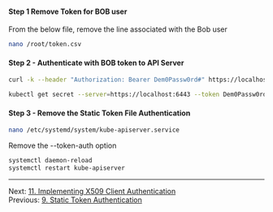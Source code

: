 #### Step 1 Remove Token for BOB user

From the below file, remove the line associated with the Bob user
```sh
nano /root/token.csv
```

#### Step 2 - Authenticate with BOB token to API Server

```sh
curl -k --header "Authorization: Bearer Dem0Passw0rd#" https://localhost:6443

kubectl get secret --server=https://localhost:6443 --token Dem0Passw0rd# --insecure-skip-tls-verify
```
#### Step 3 - Remove the Static Token File Authentication

```sh
nano /etc/systemd/system/kube-apiserver.service
```

Remove the --token-auth option

```sh
systemctl daemon-reload
systemctl restart kube-apiserver
```

---

Next: [11. Implementing X509 Client Authentication](certificate-auth-k8s.md) <br>
Previous: [9. Static Token Authentication](token-authentication.md)
